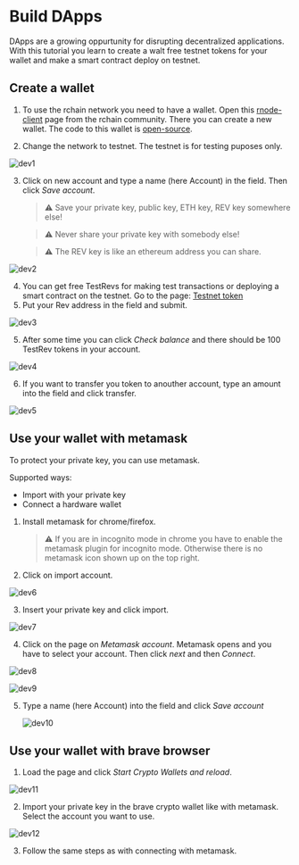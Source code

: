 # Build DApps

DApps are a growing oppurtunity for disrupting decentralized applications. With this tutorial you learn to create a walt free testnet tokens for your wallet and make a smart contract deploy on testnet.

## Create a wallet

1. To use the rchain network you need to have a wallet. Open this [rnode-client](https://tgrospic.github.io/rnode-client-js/) page from the rchain community. There you can create a new wallet. The code to this wallet is [open-source](https://github.com/tgrospic/rnode-client-js).

2. Change the network to testnet. The testnet is for testing puposes only.

![dev1](./images/dev-1.png)

3.  Click on new account and type a name (here Account) in the field. Then click _Save account_.

    > ⚠️ Save your private key, public key, ETH key, REV key somewhere else!

    > ⚠️ Never share your private key with somebody else!

    > ⚠️ The REV key is like an ethereum address you can share.

![dev2](./images/dev-2.png)

4. You can get free TestRevs for making test transactions or deploying a smart contract on the testnet. Go to the page: [Testnet token](https://status.rchain.coop/testnet/faucet/)
5. Put your Rev address in the field and submit.

![dev3](./images/dev-3.png)

5. After some time you can click _Check balance_ and there should be 100 TestRev tokens in your account.

![dev4](./images/dev-4.png)

6. If you want to transfer you token to anouther account, type an amount into the field and click transfer.

![dev5](./images/dev-5.png)

## Use your wallet with metamask

To protect your private key, you can use metamask.

Supported ways:

- Import with your private key
- Connect a hardware wallet

1. Install metamask for chrome/firefox.

   > ⚠️ If you are in incognito mode in chrome you have to enable the metamask plugin for incognito mode. Otherwise there is no metamask icon shown up on the top right.

2. Click on import account.

![dev6](./images/dev-6.png)

3. Insert your private key and click import.

![dev7](./images/dev-7.png)

4. Click on the page on _Metamask account_. Metamask opens and you have to select your account. Then click _next_ and then _Connect_.

![dev8](./images/dev-8.png)

![dev9](./images/dev-9.png)

5. Type a name (here Account) into the field and click _Save account_

   ![dev10](./images/dev-10.png)

## Use your wallet with brave browser

1. Load the page and click _Start Crypto Wallets and reload_.

![dev11](./images/dev-11.png)

2. Import your private key in the brave crypto wallet like with metamask. Select the account you want to use.

![dev12](./images/dev-12.png)

3. Follow the same steps as with connecting with metamask.
